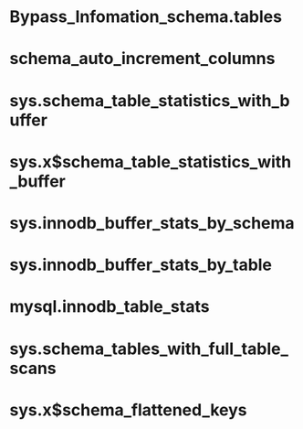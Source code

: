 # Bypass_Infomation_schema.tables
# schema_auto_increment_columns 
# sys.schema_table_statistics_with_buffer
# sys.x$schema_table_statistics_with_buffer

# sys.innodb_buffer_stats_by_schema
# sys.innodb_buffer_stats_by_table
# mysql.innodb_table_stats
# sys.schema_tables_with_full_table_scans
# sys.x$schema_flattened_keys
